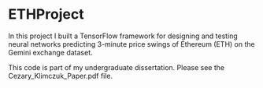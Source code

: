 # ETHProject
In this project I built a TensorFlow framework for designing and testing neural networks predicting 3-minute price swings of Ethereum (ETH) on the Gemini exchange dataset.

This code is part of my undergraduate dissertation. Please see the Cezary_Klimczuk_Paper.pdf file.


